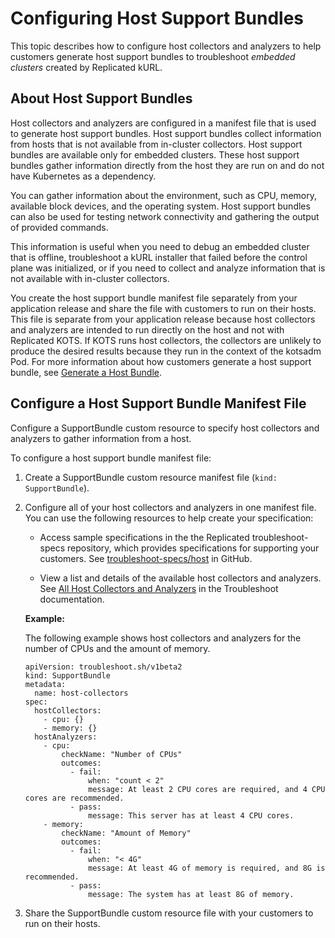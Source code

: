# Configuring Host Support Bundles

This topic describes how to configure host collectors and analyzers to help customers generate host support bundles to troubleshoot _embedded clusters_ created by Replicated kURL.

## About Host Support Bundles

Host collectors and analyzers are configured in a manifest file that is used to generate host support bundles. Host support bundles collect information from hosts that is not available from in-cluster collectors. Host support bundles are available only for embedded clusters. These host support bundles gather information directly from the host they are run on and do not have Kubernetes as a dependency.

You can gather information about the environment, such as CPU, memory, available block devices, and the operating system. Host support bundles can also be used for testing network connectivity and gathering the output of provided commands.

This information is useful when you need to debug an embedded cluster that is offline, troubleshoot a kURL installer that failed before the control plane was initialized, or if you need to collect and analyze information that is not available with in-cluster collectors.

You create the host support bundle manifest file separately from your application release and share the file with customers to run on their hosts. This file is separate from your application release because host collectors and analyzers are intended to run directly on the host and not with Replicated KOTS. If KOTS runs host collectors, the collectors are unlikely to produce the desired results because they run in the context of the kotsadm Pod. For more information about how customers generate a host support bundle, see [Generate a Host Bundle](/enterprise/troubleshooting-an-app#generate-a-host-support-bundle).

## Configure a Host Support Bundle Manifest File

Configure a SupportBundle custom resource to specify host collectors and analyzers to gather information from a host.

To configure a host support bundle manifest file:

1. Create a SupportBundle custom resource manifest file (`kind: SupportBundle`).

1. Configure all of your host collectors and analyzers in one manifest file. You can use the following resources to help create your specification:

    - Access sample specifications in the the Replicated troubleshoot-specs repository, which provides specifications for supporting your customers. See [troubleshoot-specs/host](https://github.com/replicatedhq/troubleshoot-specs/tree/main/host) in GitHub.

    - View a list and details of the available host collectors and analyzers. See [All Host Collectors and Analyzers](https://troubleshoot.sh/docs/host-collect-analyze/all/) in the Troubleshoot documentation.

    **Example:**

    The following example shows host collectors and analyzers for the number of CPUs and the amount of memory.

    ```
    apiVersion: troubleshoot.sh/v1beta2
    kind: SupportBundle
    metadata:
      name: host-collectors
    spec:
      hostCollectors:
        - cpu: {}
        - memory: {}
      hostAnalyzers:
        - cpu:
            checkName: "Number of CPUs"
            outcomes:
              - fail:
                  when: "count < 2"
                  message: At least 2 CPU cores are required, and 4 CPU cores are recommended.
              - pass:
                  message: This server has at least 4 CPU cores.
        - memory:
            checkName: "Amount of Memory"
            outcomes:
              - fail:
                  when: "< 4G"
                  message: At least 4G of memory is required, and 8G is recommended.
              - pass:
                  message: The system has at least 8G of memory.
    ```
1. Share the SupportBundle custom resource file with your customers to run on their hosts.
